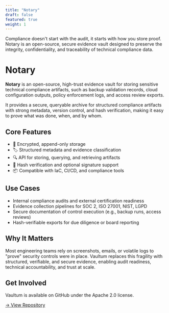 ```yaml
---
title: "Notary"
draft: false
featured: true
weight: 1
---
```


Compliance doesn't start with the audit, it starts with how you store proof. Notary is an open-source, secure evidence vault designed to preserve the integrity, confidentiality, and traceability of technical compliance data.
<!--more-->

# Notary

**Notary** is an open-source, high-trust evidence vault for storing sensitive technical compliance artifacts, such as backup validation records, cloud configuration outputs, policy enforcement logs, and access review exports.

It provides a secure, queryable archive for structured compliance artifacts with strong metadata, version control, and hash verification, making it easy to prove what was done, when, and by whom.

## Core Features

- 🔐 Encrypted, append-only storage
- 🏷 Structured metadata and evidence classification
- 🔍 API for storing, querying, and retrieving artifacts
- 🧾 Hash verification and optional signature support
- 📦 Compatible with IaC, CI/CD, and compliance tools

## Use Cases

- Internal compliance audits and external certification readiness
- Evidence collection pipelines for SOC 2, ISO 27001, NIST, LGPD
- Secure documentation of control execution (e.g., backup runs, access reviews)
- Hash-verifiable exports for due diligence or board reporting

## Why It Matters

Most engineering teams rely on screenshots, emails, or volatile logs to "prove" security controls were in place. Vaultum replaces this fragility with structured, verifiable, and secure evidence, enabling audit readiness, technical accountability, and trust at scale.

## Get Involved

Vaultum is available on GitHub under the Apache 2.0 license.

[→ View Repository](https://github.com/ataides-cti/notary)
